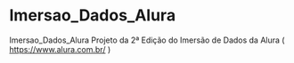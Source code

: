 # Imersao_Dados_Alura
Imersao_Dados_Alura Projeto da 2ª Edição do Imersão de Dados da Alura ( https://www.alura.com.br/ )
